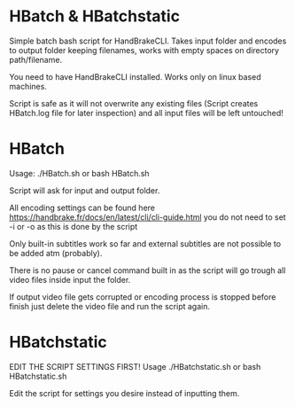 # HBatch & HBatchstatic
Simple batch bash script for HandBrakeCLI. Takes input folder and encodes to output folder keeping filenames, works with empty spaces on directory path/filename.

You need to have HandBrakeCLI installed. Works only on linux based machines.

Script is safe as it will not overwrite any existing files (Script creates HBatch.log file for later inspection) and all input files will be left untouched!

# HBatch
Usage: ./HBatch.sh or bash HBatch.sh

Script will ask for input and output folder.

All encoding settings can be found here https://handbrake.fr/docs/en/latest/cli/cli-guide.html you do not need to set -i or -o as this is done by the script

Only built-in subtitles work so far and external subtitles are not possible to be added atm (probably).

There is no pause or cancel command built in as the script will go trough all video files inside input the folder.

If output video file gets corrupted or encoding process is stopped before finish just delete the video file and run the script again.


# HBatchstatic

EDIT THE SCRIPT SETTINGS FIRST!
Usage ./HBatchstatic.sh or bash HBatchstatic.sh

Edit the script for settings you desire instead of inputting them. 

